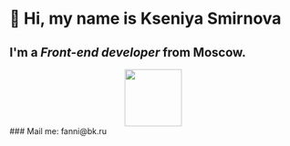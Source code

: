 # 👋 Hi, my name is **Kseniya Smirnova**
## I'm a *Front-end developer* from Moscow.
<div id="header" align="center">
  <img src="https://media.giphy.com/media/M9gbBd9nbDrOTu1Mqx/giphy.gif" width="100"/>
</div>
### Mail me: fanni@bk.ru


